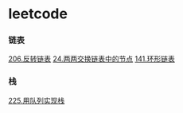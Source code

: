 # leetcode


### 链表

[206.反转链表](/LinkedList/206.js)
[24.两两交换链表中的节点](/LinkedList/24.js)
[141.环形链表](/LinkedList/141.js)

### 栈

[225.用队列实现栈](/stack/225.js)